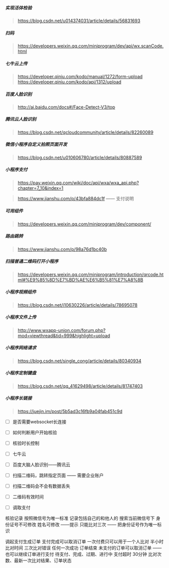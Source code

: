 ##### 实现活体检验
> https://blog.csdn.net/u014374031/article/details/56831693

##### 扫码
> https://developers.weixin.qq.com/miniprogram/dev/api/wx.scanCode.html

##### 七牛云上传
> https://developer.qiniu.com/kodo/manual/1272/form-upload
> https://developer.qiniu.com/kodo/api/1312/upload

##### 百度人脸识别
> http://ai.baidu.com/docs#/Face-Detect-V3/top

##### 腾讯云人脸识别
> https://blog.csdn.net/qcloudcommunity/article/details/82260089

##### 微信小程序自定义拍照页面开发
> https://blog.csdn.net/u010606780/article/details/80887589

##### 小程序支付
> https://pay.weixin.qq.com/wiki/doc/api/wxa/wxa_api.php?chapter=7_10&index=1

> https://www.jianshu.com/p/43bfa884dc1f  —— 支付说明


##### 可用组件
> https://developers.weixin.qq.com/miniprogram/dev/component/

##### 路由跳转
> https://www.jianshu.com/p/98a76d1bc40b

##### 扫描普通二维码打开小程序
> https://developers.weixin.qq.com/miniprogram/introduction/qrcode.html#%E9%85%8D%E7%BD%AE%E6%B5%81%E7%A8%8B

##### 小程序视频组件
> https://blog.csdn.net/i10630226/article/details/78695078

##### 小程序文件上传
> http://www.wxapp-union.com/forum.php?mod=viewthread&tid=999&highlight=upload

##### 小程序网络请求
> https://blog.csdn.net/single_cong/article/details/80340934

##### 小程序定制键盘
> https://blog.csdn.net/qq_41629498/article/details/81747403

##### 小程序长链接
> https://juejin.im/post/5b5ad3c16fb9a04fab451c9d


- [ ] 是否需要websocket长连接 
- [ ] 如何判断用户开始核验
- [ ] 核验时长控制
- [ ] 七牛云
- [ ] 百度大脑人脸识别——腾讯云
- [ ] 扫描二维码，跳转指定页面 —— 需要企业账户
- [ ] 扫描二维码会不会有数据丢失
- [ ] 二维码有效时间
- [ ] 调取支付



核验记录 按照微信号为唯一标准 记录包括自己的和他人的 搜索当前微信号下
身份证号不可修改 姓名可修改 ——提示
只能比对三次 —— 把身份证号作为唯一标识

调起支付生成订单
支付完成可以取消订单
一次付费只可以用于一个人比对
半小时比对时间 三次比对错误 任何一次成功 订单结束
未支付的订单可以取消订单 —— 也可以继续订单进行支付
待支付、完成、过期、进行中
支付超时 30分钟
比对次数、最新一次比对结果、订单状态